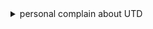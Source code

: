 <details>
<summary>personal complain about UTD</summary>
I don't know how this guy become the Associate Dean of UTD undergraduate, but I can tell even if UTD was a good school a few or even ten-twenty years ago, now it is a piece of shit now.

<img src="https://github.com/DAF201/DAF201/blob/main/images/Screenshot%20(195).png">
<img src="https://github.com/DAF201/DAF201/blob/main/images/Screenshot%20(194).png">

Base on my personal experience, this guy is the worst instructor I ever met in my 21 years of life(Then I skipped his whole semester classes, I am not a standard good student or equivalent).

</details>
